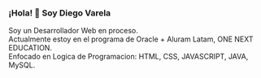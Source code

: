 ### ¡Hola! 👋 Soy Diego Varela
Soy un Desarrollador Web en proceso. <br>
Actualmente estoy en el programa de Oracle +  Aluram Latam, ONE NEXT EDUCATION. <br>
Enfocado en Logica de Programacion: HTML, CSS, JAVASCRIPT, JAVA, MySQL.
<!--
**djvarela/djvarela** is a ✨ _special_ ✨ repository because its `README.md` (this file) appears on your GitHub profile.

Here are some ideas to get you started:

- 🔭 I’m currently working on ...
- 🌱 I’m currently learning ...
- 👯 I’m looking to collaborate on ...
- 🤔 I’m looking for help with ...
- 💬 Ask me about ...
- 📫 How to reach me: ...
- 😄 Pronouns: ...
- ⚡ Fun fact: ...
-->
